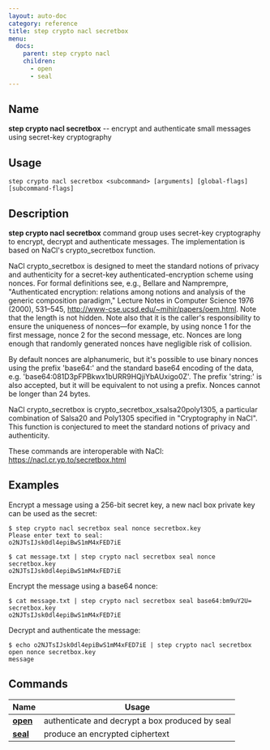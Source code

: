 ```yaml
---
layout: auto-doc
category: reference
title: step crypto nacl secretbox
menu:
  docs:
    parent: step crypto nacl
    children:
      - open
      - seal
---
```


## Name
**step crypto nacl secretbox** -- encrypt and authenticate small messages using secret-key cryptography

## Usage

```raw
step crypto nacl secretbox <subcommand> [arguments] [global-flags] [subcommand-flags]
```

## Description

**step crypto nacl secretbox** command group uses secret-key cryptography to
encrypt, decrypt and authenticate messages. The implementation is based on NaCl's
crypto_secretbox function.

NaCl crypto_secretbox is designed to meet the standard notions of privacy and
authenticity for a secret-key authenticated-encryption scheme using nonces. For
formal definitions see, e.g., Bellare and Namprempre, "Authenticated encryption:
relations among notions and analysis of the generic composition paradigm,"
Lecture Notes in Computer Science 1976 (2000), 531–545,
http://www-cse.ucsd.edu/~mihir/papers/oem.html. Note that the length is not
hidden. Note also that it is the caller's responsibility to ensure the
uniqueness of nonces—for example, by using nonce 1 for the first message, nonce
2 for the second message, etc. Nonces are long enough that randomly generated
nonces have negligible risk of collision.

By default nonces are alphanumeric, but it's possible to use binary nonces using
the prefix 'base64:' and the standard base64 encoding of the data, e.g.
'base64:081D3pFPBkwx1bURR9HQjiYbAUxigo0Z'. The prefix 'string:' is also
accepted, but it will be equivalent to not using a prefix. Nonces cannot be
longer than 24 bytes.

NaCl crypto_secretbox is crypto_secretbox_xsalsa20poly1305, a particular
combination of Salsa20 and Poly1305 specified in "Cryptography in NaCl". This
function is conjectured to meet the standard notions of privacy and
authenticity.

These commands are interoperable with NaCl: https://nacl.cr.yp.to/secretbox.html

## Examples

Encrypt a message using a 256-bit secret key, a new nacl box private key can
be used as the secret:
```shell
$ step crypto nacl secretbox seal nonce secretbox.key
Please enter text to seal: 
o2NJTsIJsk0dl4epiBwS1mM4xFED7iE

$ cat message.txt | step crypto nacl secretbox seal nonce secretbox.key
o2NJTsIJsk0dl4epiBwS1mM4xFED7iE
```

Encrypt the message using a base64 nonce:
```shell
$ cat message.txt | step crypto nacl secretbox seal base64:bm9uY2U= secretbox.key
o2NJTsIJsk0dl4epiBwS1mM4xFED7iE
```

Decrypt and authenticate the message:
```shell
$ echo o2NJTsIJsk0dl4epiBwS1mM4xFED7iE | step crypto nacl secretbox open nonce secretbox.key
message
```

## Commands


| Name | Usage |
|---|---|
| **[open](open/)** | authenticate and decrypt a box produced by seal |
| **[seal](seal/)** | produce an encrypted ciphertext |

